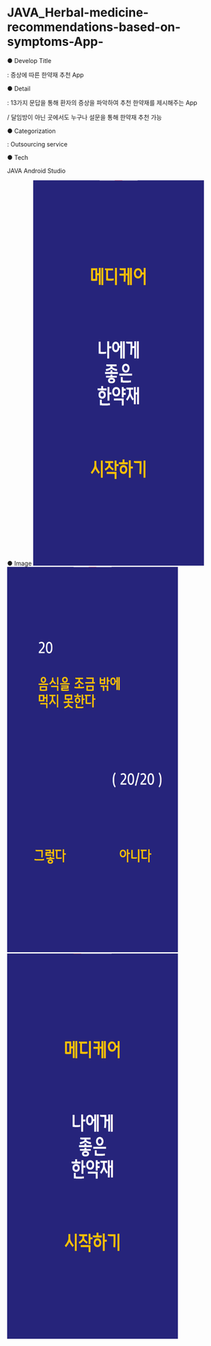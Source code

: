# JAVA_Herbal-medicine-recommendations-based-on-symptoms-App-

● Develop Title

: 증상에 따른 한약재 추천 App

● Detail

: 13가지 문답을 통해 환자의 증상을 파악하여 추천 한약재를 제시해주는 App 

/ 달임방이 아닌 곳에서도 누구나 설문을 통해 한약재 추천 가능

● Categorization

: Outsourcing service

● Tech

JAVA
Android Studio

● Image
<img src="https://github.com/HJNA-99/JAVA_Medicinal-Herbs-recommendations-based-on-symptoms-App-/blob/main/Main%20page.png" width="400" height="900">
<img src="https://github.com/HJNA-99/JAVA_Medicinal-Herbs-recommendations-based-on-symptoms-App-/blob/main/Question%20page.png" width="400" height="900">
<img src="https://github.com/HJNA-99/JAVA_Medicinal-Herbs-recommendations-based-on-symptoms-App-/blob/main/Result%20page.png" width="400" height="900">

